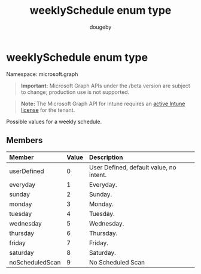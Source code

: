 ﻿---
title: "weeklySchedule enum type"
description: "Possible values for a weekly schedule."
author: "dougeby"
localization_priority: Normal
ms.prod: "intune"
doc_type: enumPageType
---

# weeklySchedule enum type

Namespace: microsoft.graph

> **Important:** Microsoft Graph APIs under the /beta version are subject to change; production use is not supported.

> **Note:** The Microsoft Graph API for Intune requires an [active Intune license](https://go.microsoft.com/fwlink/?linkid=839381) for the tenant.

Possible values for a weekly schedule.

## Members

| Member          | Value | Description                             |
| :-------------- | :---- | :-------------------------------------- |
| userDefined     | 0     | User Defined, default value, no intent. |
| everyday        | 1     | Everyday.                               |
| sunday          | 2     | Sunday.                                 |
| monday          | 3     | Monday.                                 |
| tuesday         | 4     | Tuesday.                                |
| wednesday       | 5     | Wednesday.                              |
| thursday        | 6     | Thursday.                               |
| friday          | 7     | Friday.                                 |
| saturday        | 8     | Saturday.                               |
| noScheduledScan | 9     | No Scheduled Scan                       |
